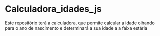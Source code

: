 # Calculadora_idades_js
Este repositório terá a calculadora, que permite calcular a idade olhando para o ano de nascimento e determinará a sua idade a a faixa estária
